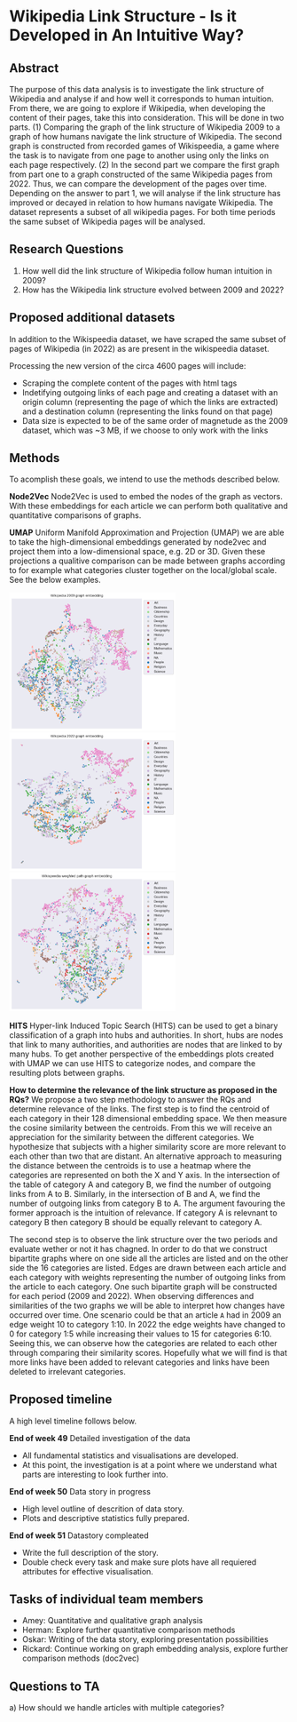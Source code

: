 # Wikipedia Link Structure - Is it Developed in An Intuitive Way?

## Abstract
The purpose of this data analysis is to investigate the link structure of Wikipedia and analyse if and how well it corresponds to human intuition. From there, we are going to explore if Wikipedia, when developing the content of their pages, take this into consideration. This will be done in two parts. (1) Comparing the graph of the link structure of Wikipedia 2009 to a graph of how humans navigate the link structure of Wikipedia. The second graph is constructed from recorded games of Wikispeedia, a game where the task is to navigate from one page to another using only the links on each page respectively. (2) In the second part we compare the first graph from part one to a graph constructed of the same Wikipedia pages from 2022. Thus, we can compare the development of the pages over time. Depending on the answer to part 1, we will analyse if the link structure has improved or decayed in relation to how humans navigate Wikipedia. The dataset represents a subset of all wikipedia pages. For both time periods the same subset of Wikipedia pages will be analysed.

## Research Questions
1. How well did the link structure of Wikipedia follow human intuition in 2009?
2. How has the Wikipedia link structure evolved between 2009 and 2022?

## Proposed additional datasets
In addition to the Wikispeedia dataset, we have scraped the same subset of pages of Wikipedia (in 2022) as are present in the wikispeedia dataset.

Processing the new version of the circa 4600 pages will include:
* Scraping the complete content of the pages with html tags
* Indetifying outgoing links of each page and creating a dataset with an origin column (representing the page of which the links are extracted) and a destination column (representing the links found on that page)
* Data size is expected to be of the same order of magnetude as the 2009 dataset, which was ~3 MB, if we choose to only work with the links


## Methods
To acomplish these goals, we intend to use the methods described below.

**Node2Vec**
Node2Vec is used to embed the nodes of the graph as vectors. With these embeddings for each article we can perform both qualitative and quantitative comparisons of graphs.

**UMAP**
Uniform Manifold Approximation and Projection (UMAP) we are able to take the high-dimensional embeddings generated by node2vec and project them into a low-dimensional space, e.g. 2D or 3D. Given these projections a qualitive comparison can be made between graphs according to for example what categories cluster together on the local/global scale. See the below examples.

<img src="images/2009_category.png" width="300">
<img src="images/2022_category.png" width="300">
<img src="images/wikispeedia_category.png" width="300">

**HITS**
Hyper-link Induced Topic Search (HITS) can be used to get a binary classification of a graph into hubs and authorities. In short, hubs are nodes that link to many authorities, and authorities are nodes that are linked to by many hubs. To get another perspective of the embeddings plots created with UMAP we can use HITS to categorize nodes, and compare the resulting plots between graphs.

**How to determine the relevance of the link structure as proposed in the RQs?**
We propose a two step methodology to answer the RQs and determine relevance of the links. The first step is to find the centroid of each category in their 128 dimensional embedding space. We then measure the cosine similarity between the centroids. From this we will receive an appreciation for the similarity between the different categories. We hypothesize that subjects with a higher similarity score are more relevant to each other than two that are distant. An alternative approach to measuring the distance between the centroids is to use a heatmap where the categories are represented on both the X and Y axis. In the intersection of the table of category A and category B, we find the number of outgoing links from A to B. Similarly, in the intersection of B and A, we find the number of outgoing links from category B to A. The argument favouring the former approach is the intuition of relevance. If category A is relevnant to category B then category B should be equally relevant to category A.

The second step is to observe the link structure over the two periods and evaluate wether or not it has chagned. In order to do that we construct bipartite graphs where on one side all the articles are listed and on the other side the 16 categories are listed. Edges are drawn between each article and each category with weights representing the number of outgoing links from the article to each category. One such bipartite graph will be constructed for each period (2009 and 2022). When observing differences and similarities of the two graphs we will be able to interpret how changes have occurred over time. One scenario could be that an article `A` had in 2009 an edge weight 10 to category 1:10. In 2022 the edge weights have changed to 0 for category 1:5 while increasing their values to 15 for categories 6:10. Seeing this, we can observe how the categories are related to each other through comparing their similarity scores. Hopefully what we will find is that more links have been added to relevant categories and links have been deleted to irrelevant categories. 


## Proposed timeline
A high level timeline follows below. 

**End of week 49**
Detailed investigation of the data
- All fundamental statistics and visualisations are developed.
- At this point, the investigation is at a point where we understand what parts are interesting to look further into. 

**End of week 50**
Data story in progress
- High level outline of descrition of data story.
- Plots and descriptive statistics fully prepared.

**End of week 51**
Datastory compleated 
- Write the full description of the story.
- Double check every task and make sure plots have all requiered attributes for effective visualisation. 

## Tasks of individual team members
* Amey: Quantitative and qualitative graph analysis
* Herman: Explore further quantitative comparison methods
* Oskar: Writing of the data story, exploring presentation possibilities 
* Rickard: Continue working on graph embedding analysis, explore further comparison methods (doc2vec) 

## Questions to TA

a) How should we handle articles with multiple categories?









